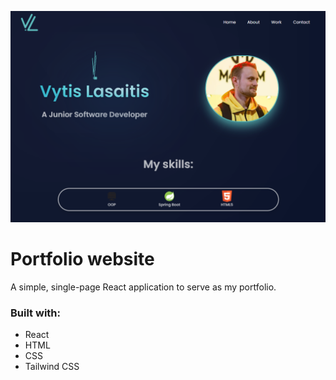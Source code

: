 ![search.png](https://github.com/Vlasaitis/vytisportfolio/blob/master/vytisportfolio/portfolio%20frontpage.png)
# Portfolio website
A simple, single-page React application to serve as my portfolio.

### Built with:
* React
* HTML
* CSS
* Tailwind CSS
